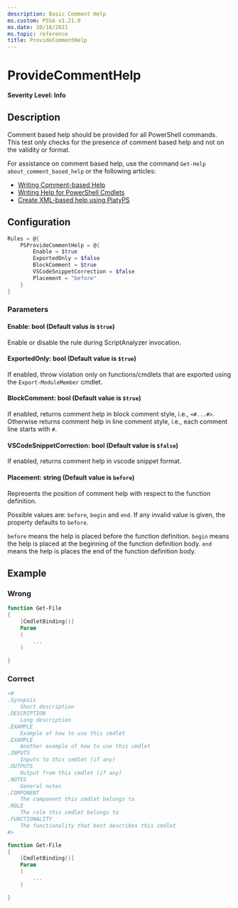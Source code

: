 ```yaml
---
description: Basic Comment Help
ms.custom: PSSA v1.21.0
ms.date: 10/18/2021
ms.topic: reference
title: ProvideCommentHelp
---
```

# ProvideCommentHelp

**Severity Level: Info**

## Description

Comment based help should be provided for all PowerShell commands. This test only checks for the
presence of comment based help and not on the validity or format.

For assistance on comment based help, use the command `Get-Help about_comment_based_help` or the
following articles:

- [Writing Comment-based Help](https://learn.microsoft.com/powershell/scripting/developer/help/writing-comment-based-help-topics)
- [Writing Help for PowerShell Cmdlets](https://learn.microsoft.com/powershell/scripting/developer/help/writing-help-for-windows-powershell-cmdlets)
- [Create XML-based help using PlatyPS](https://learn.microsoft.com/powershell/utility-modules/platyps/create-help-using-platyps)

## Configuration

```powershell
Rules = @{
    PSProvideCommentHelp = @{
        Enable = $true
        ExportedOnly = $false
        BlockComment = $true
        VSCodeSnippetCorrection = $false
        Placement = "before"
    }
}
```

### Parameters

#### Enable: bool (Default valus is `$true`)

Enable or disable the rule during ScriptAnalyzer invocation.

#### ExportedOnly: bool (Default value is `$true`)

If enabled, throw violation only on functions/cmdlets that are exported using the
`Export-ModuleMember` cmdlet.

#### BlockComment: bool (Default value is `$true`)

If enabled, returns comment help in block comment style, i.e., `<#...#>`. Otherwise returns comment
help in line comment style, i.e., each comment line starts with `#`.

#### VSCodeSnippetCorrection: bool (Default value is `$false`)

If enabled, returns comment help in vscode snippet format.

#### Placement: string (Default value is `before`)

Represents the position of comment help with respect to the function definition.

Possible values are: `before`, `begin` and `end`. If any invalid value is given, the property
defaults to `before`.

`before` means the help is placed before the function definition. `begin` means the help is placed
at the beginning of the function definition body. `end` means the help is places the end of the
function definition body.

## Example

### Wrong

```powershell
function Get-File
{
    [CmdletBinding()]
    Param
    (
        ...
    )

}
```

### Correct

```powershell
<#
.Synopsis
    Short description
.DESCRIPTION
    Long description
.EXAMPLE
    Example of how to use this cmdlet
.EXAMPLE
    Another example of how to use this cmdlet
.INPUTS
    Inputs to this cmdlet (if any)
.OUTPUTS
    Output from this cmdlet (if any)
.NOTES
    General notes
.COMPONENT
    The component this cmdlet belongs to
.ROLE
    The role this cmdlet belongs to
.FUNCTIONALITY
    The functionality that best describes this cmdlet
#>

function Get-File
{
    [CmdletBinding()]
    Param
    (
        ...
    )

}
```
